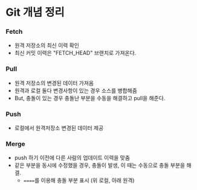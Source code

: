 # Git 개념 정리

### Fetch

- 원격 저장소의 최신 이력 확인
- 최신 커밋 이력은 "FETCH_HEAD" 브랜치로 가져온다.



### Pull

- 원격 저장소의 변경된 데이터 가져옴
- 원격과 로컬 둘다 변경사항이 있는 경우 소스를 병합해줌
- But, 충돌이 있는 경우 충돌난 부분을 수동을 해결하고 pull을 해준다. 



### Push

- 로컬에서 원격저장소 변경된 데이터 제공



### Merge

- push 하기 이전에 다른 사람의 업데이트 이력을 맞춤
- 같은 부분을 동시에 수정했을 경우, 충돌이 발생, 이 때는 수동으로 충돌 부분을 해결.
  - `====`를 이용해 충돌 부분 표시 (위 로컬, 아래 원격)